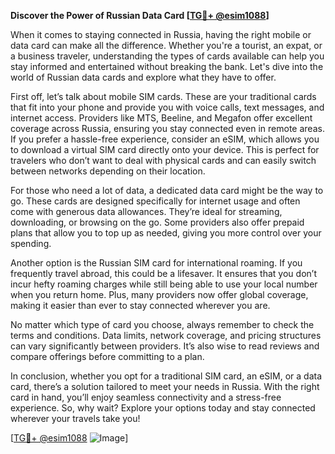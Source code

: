 **Discover the Power of Russian Data Card [[TG💪+ @esim1088](https://t.me/s/esim1088)]**

When it comes to staying connected in Russia, having the right mobile or data card can make all the difference. Whether you're a tourist, an expat, or a business traveler, understanding the types of cards available can help you stay informed and entertained without breaking the bank. Let's dive into the world of Russian data cards and explore what they have to offer.

First off, let’s talk about mobile SIM cards. These are your traditional cards that fit into your phone and provide you with voice calls, text messages, and internet access. Providers like MTS, Beeline, and Megafon offer excellent coverage across Russia, ensuring you stay connected even in remote areas. If you prefer a hassle-free experience, consider an eSIM, which allows you to download a virtual SIM card directly onto your device. This is perfect for travelers who don’t want to deal with physical cards and can easily switch between networks depending on their location.

For those who need a lot of data, a dedicated data card might be the way to go. These cards are designed specifically for internet usage and often come with generous data allowances. They’re ideal for streaming, downloading, or browsing on the go. Some providers also offer prepaid plans that allow you to top up as needed, giving you more control over your spending.

Another option is the Russian SIM card for international roaming. If you frequently travel abroad, this could be a lifesaver. It ensures that you don’t incur hefty roaming charges while still being able to use your local number when you return home. Plus, many providers now offer global coverage, making it easier than ever to stay connected wherever you are.

No matter which type of card you choose, always remember to check the terms and conditions. Data limits, network coverage, and pricing structures can vary significantly between providers. It’s also wise to read reviews and compare offerings before committing to a plan.

In conclusion, whether you opt for a traditional SIM card, an eSIM, or a data card, there’s a solution tailored to meet your needs in Russia. With the right card in hand, you’ll enjoy seamless connectivity and a stress-free experience. So, why wait? Explore your options today and stay connected wherever your travels take you!

[[TG💪+ @esim1088](https://t.me/s/esim1088) ![Image](https://i.postimg.cc/Y0z9fWf4/image.png)]